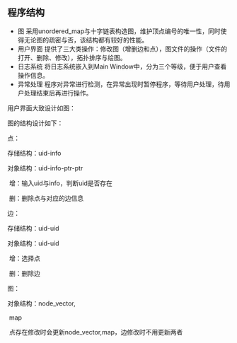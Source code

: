 ## 程序结构

* 图
  采用unordered_map与十字链表构造图，维护顶点编号的唯一性，同时使得无论图的疏密与否，该结构都有较好的性能。
* 用户界面
  提供了三大类操作：修改图（增删边和点），图文件的操作（文件的打开、删除、修改），拓扑排序与绘图。
* 日志系统
  将日志系统嵌入到Main Window中，分为三个等级，便于用户查看操作信息。
* 异常处理
  程序对异常进行检测，在异常出现时暂停程序，等待用户处理，待用户处理结束后再进行操作。

  
用户界面大致设计如图：





图的结构设计如下：







点：

存储结构：uid-info

对象结构：uid-info-ptr-ptr

​	增：输入uid与info，判断uid是否存在

​	删：删除点与对应的边信息

边：

存储结构：uid-uid

对象结构：uid-uid

​	增：选择点

​	删：删除边

图：

对象结构：node_vector,

​					map<uid-index>

​	点存在修改时会更新node_vector,map，边修改时不用更新两者
